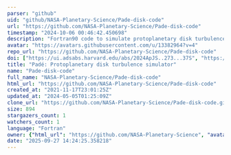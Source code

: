 ```yaml
---
parser: "github"
uid: "github/NASA-Planetary-Science/Pade-disk-code"
url: "https://github.com/NASA-Planetary-Science/Pade-disk-code"
timestamp: "2024-10-06 00:46:42.450698"
description: "Fortran90 code to simulate protoplanetary disk turbulence using Pade/compact differencing."
avatar: "https://avatars.githubusercontent.com/u/13382964?v=4"
repo_url: "https://github.com/NASA-Planetary-Science/Pade-disk-code"
doi: ["https://ui.adsabs.harvard.edu/abs/2024ApJS..273...37S", "https://ui.adsabs.harvard.edu/abs/2024ascl.soft09019S/abstract"]
title: "Padé: Protoplanetary disk turbulence simulator"
name: "Pade-disk-code"
full_name: "NASA-Planetary-Science/Pade-disk-code"
html_url: "https://github.com/NASA-Planetary-Science/Pade-disk-code"
created_at: "2021-11-17T23:01:25Z"
updated_at: "2024-05-05T01:25:09Z"
clone_url: "https://github.com/NASA-Planetary-Science/Pade-disk-code.git"
size: 894
stargazers_count: 1
watchers_count: 1
language: "Fortran"
owner: {"html_url": "https://github.com/NASA-Planetary-Science", "avatar_url": "https://avatars.githubusercontent.com/u/13382964?v=4", "login": "NASA-Planetary-Science", "type": "Organization"}
date: "2025-09-27 14:24:25.358218"
---
```


